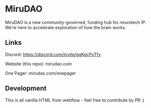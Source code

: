 # MiruDAO

MiruDAO is a new community-governed, funding hub for neurotech IP. We’re here to accelerate exploration of how the brain works.

## Links

Discord: https://discord.com/invite/ggKgcPyTfy

Website (this repo): mirudao.com

One Pager: mirudao.com/onepager

## Development

This is all vanilla HTML from webflow - feel free to contribute by PR :)
